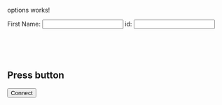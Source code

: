<p>options works!</p>
<form [formGroup]="profileForm">
  <label>
    First Name:
    <input type="text" formControlName="title" />
  </label>
  <label>
    id:
    <input type="number" formControlName="id" />
  </label>
  <!-- <div *ngIf="firstNameSignal()">{{ firstNameSignal() }} is a great name!</div> -->
</form>

<br />
<br />
<br />
<h2>Press button</h2>
<button (click)="Connect()">Connect</button>

